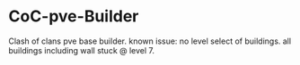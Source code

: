CoC-pve-Builder
===============

Clash of clans pve base builder.
known issue:
no level select of buildings.
all buildings including wall stuck @ level 7.
